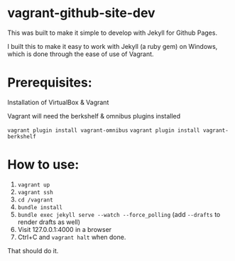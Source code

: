 vagrant-github-site-dev
=======================

This was built to make it simple to develop with Jekyll for Github Pages.  

I built this to make it easy to work with Jekyll (a ruby gem) on Windows, which is done through the ease of use of Vagrant.

# Prerequisites:
Installation of VirtualBox & Vagrant 

Vagrant will need the berkshelf & omnibus plugins installed

```vagrant plugin install vagrant-omnibus``` 
```vagrant plugin install vagrant-berkshelf```

# How to use:

1. ```vagrant up```
2. ```vagrant ssh```
3. ```cd /vagrant```
4. ```bundle install```
5. ```bundle exec jekyll serve --watch --force_polling``` (add ```--drafts``` to render drafts as well)
6. Visit 127.0.0.1:4000 in a browser 
7. Ctrl+C and ```vagrant halt``` when done.

That should do it.
